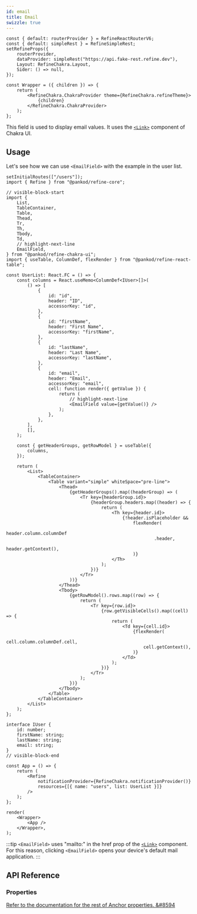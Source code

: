```yaml
---
id: email
title: Email
swizzle: true
---
```


```tsx live shared
const { default: routerProvider } = RefineReactRouterV6;
const { default: simpleRest } = RefineSimpleRest;
setRefineProps({
    routerProvider,
    dataProvider: simpleRest("https://api.fake-rest.refine.dev"),
    Layout: RefineChakra.Layout,
    Sider: () => null,
});

const Wrapper = ({ children }) => {
    return (
        <RefineChakra.ChakraProvider theme={RefineChakra.refineTheme}>
            {children}
        </RefineChakra.ChakraProvider>
    );
};
```

This field is used to display email values. It uses the [`<Link>`](https://chakra-ui.com/docs/components/link/usage) component of Chakra UI.

## Usage

Let's see how we can use `<EmailField>` with the example in the user list.

```tsx live url=http://localhost:3000/users previewHeight=420px hideCode
setInitialRoutes(["/users"]);
import { Refine } from "@pankod/refine-core";

// visible-block-start
import {
    List,
    TableContainer,
    Table,
    Thead,
    Tr,
    Th,
    Tbody,
    Td,
    // highlight-next-line
    EmailField,
} from "@pankod/refine-chakra-ui";
import { useTable, ColumnDef, flexRender } from "@pankod/refine-react-table";

const UserList: React.FC = () => {
    const columns = React.useMemo<ColumnDef<IUser>[]>(
        () => [
            {
                id: "id",
                header: "ID",
                accessorKey: "id",
            },
            {
                id: "firstName",
                header: "First Name",
                accessorKey: "firstName",
            },
            {
                id: "lastName",
                header: "Last Name",
                accessorKey: "lastName",
            },
            {
                id: "email",
                header: "Email",
                accessorKey: "email",
                cell: function render({ getValue }) {
                    return (
                        // highlight-next-line
                        <EmailField value={getValue()} />
                    );
                },
            },
        ],
        [],
    );

    const { getHeaderGroups, getRowModel } = useTable({
        columns,
    });

    return (
        <List>
            <TableContainer>
                <Table variant="simple" whiteSpace="pre-line">
                    <Thead>
                        {getHeaderGroups().map((headerGroup) => (
                            <Tr key={headerGroup.id}>
                                {headerGroup.headers.map((header) => {
                                    return (
                                        <Th key={header.id}>
                                            {!header.isPlaceholder &&
                                                flexRender(
                                                    header.column.columnDef
                                                        .header,
                                                    header.getContext(),
                                                )}
                                        </Th>
                                    );
                                })}
                            </Tr>
                        ))}
                    </Thead>
                    <Tbody>
                        {getRowModel().rows.map((row) => {
                            return (
                                <Tr key={row.id}>
                                    {row.getVisibleCells().map((cell) => {
                                        return (
                                            <Td key={cell.id}>
                                                {flexRender(
                                                    cell.column.columnDef.cell,
                                                    cell.getContext(),
                                                )}
                                            </Td>
                                        );
                                    })}
                                </Tr>
                            );
                        })}
                    </Tbody>
                </Table>
            </TableContainer>
        </List>
    );
};

interface IUser {
    id: number;
    firstName: string;
    lastName: string;
    email: string;
}
// visible-block-end

const App = () => {
    return (
        <Refine
            notificationProvider={RefineChakra.notificationProvider()}
            resources={[{ name: "users", list: UserList }]}
        />
    );
};

render(
    <Wrapper>
        <App />
    </Wrapper>,
);
```

:::tip
`<EmailField>` uses "mailto:" in the href prop of the [`<Link>`](https://chakra-ui.com/docs/components/link/usage) component. For this reason, clicking `<EmailField>` opens your device's default mail application.
:::

## API Reference

### Properties

<PropsTable module="@pankod/refine-chakra-ui/EmailField" />

[Refer to the documentation for the rest of Anchor properties. &#8594](https://chakra-ui.com/docs/components/link/usage)
